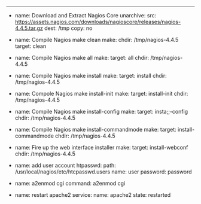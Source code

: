 ---
- name: Download and Extract Nagios Core
  unarchive:
    src: https://assets.nagios.com/downloads/nagioscore/releases/nagios-4.4.5.tar.gz
    dest: /tmp
    copy: no

- name: Compile Nagios make clean
  make:
    chdir: /tmp/nagios-4.4.5
    target: clean

- name: Compile Nagios make all
  make:
    target: all
    chdir: /tmp/nagios-4.4.5

- name: Compile Nagios make install
  make:
    target: install
    chdir: /tmp/nagios-4.4.5

- name: Compole Nagios make install-init
  make:
    target: install-init
    chdir: /tmp/nagios-4.4.5

- name: Compile Nagios make install-config
  make:
    target: insta;;-config
    chdir: /tmp/nagios-4.4.5

- name: Compile Nagios make install-commandmode
  make:
    target: install-commandmode
    chdir: /tmp/nagios-4.4.5

- name: Fire up the web interface installer
  make:
    target: install-webconf
    chdir: /tmp/nagios-4.4.5

- name: add user account
  htpasswd:
    path: /usr/local/nagios/etc/htcpasswd.users
    name: user
    password: password

- name: a2enmod cgi
  command: a2enmod cgi

- name: restart apache2
  service:
    name: apache2
    state: restarted
